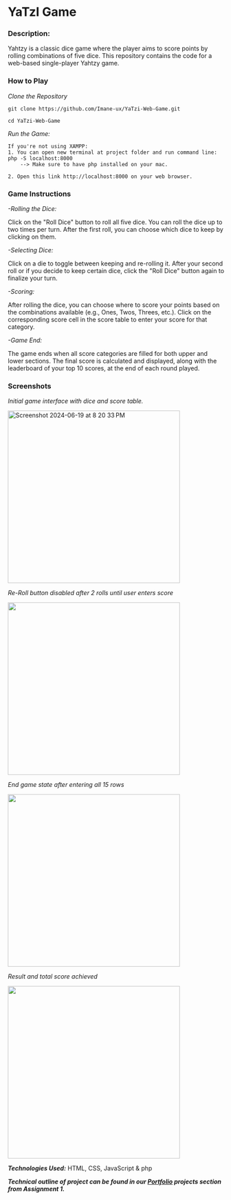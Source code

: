 # YaTzI Game


### Description:

Yahtzy is a classic dice game where the player aims to score points by rolling combinations of five dice. This repository contains the code for a web-based single-player Yahtzy game.

### How to Play

*Clone the Repository*
```
git clone https://github.com/Imane-ux/YaTzi-Web-Game.git

cd YaTzi-Web-Game
```

*Run the Game:*
```
If you're not using XAMPP:
1. You can open new terminal at project folder and run command line: php -S localhost:8000
    --> Make sure to have php installed on your mac.

2. Open this link http://localhost:8000 on your web browser.
```
### Game Instructions

*-Rolling the Dice:*

Click on the "Roll Dice" button to roll all five dice.
You can roll the dice up to two times per turn. After the first roll, you can choose which dice to keep by clicking on them.

*-Selecting Dice:*

Click on a die to toggle between keeping and re-rolling it.
After your second roll or if you decide to keep certain dice, click the "Roll Dice" button again to finalize your turn.

*-Scoring:*

After rolling the dice, you can choose where to score your points based on the combinations available (e.g., Ones, Twos, Threes, etc.).
Click on the corresponding score cell in the score table to enter your score for that category.

*-Game End:*

The game ends when all score categories are filled for both upper and lower sections.
The final score is calculated and displayed, along with the leaderboard of your top 10 scores, at the end of each round played.

### Screenshots


*Initial game interface with dice and score table.*

<img width="400" height="400" alt="Screenshot 2024-06-19 at 8 20 33 PM" src="https://github.com/Imane-ux/YaTzi-Web-Game/assets/113464456/4faf2863-4afd-40cd-bda2-fc77bcf868ac">


*Re-Roll button disabled after 2 rolls until user enters score*

<img width="400" height="400" src="https://github.com/Imane-ux/YaTzi-Web-Game/assets/113464456/4d6bc54e-c435-4959-bee2-2534c397463c">



*End game state after entering all 15 rows*

<img width="400" height="400" src="https://github.com/Imane-ux/YaTzi-Web-Game/assets/113464456/74a80692-f193-432f-80f2-60ed092f8468">


*Result and total score achieved*

<img width="400" height="400" src="https://github.com/Imane-ux/YaTzi-Web-Game/assets/113464456/9fa015b2-fec7-468a-9652-0f92ffe70b53">




***Technologies Used:***
HTML, CSS, JavaScript & php

***Technical outline of project can be found in our [Portfolio](https://github.com/Imane-ux/Portfolio) projects section from Assignment 1.***




